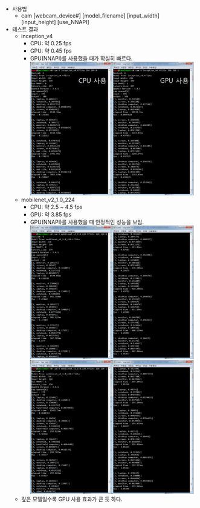 * 사용법
  * cam [webcam_device#] [model_filename] [input_width] [input_height] [use_NNAPI]
* 테스트 결과
  * inception_v4
    * CPU: 약 0.25 fps
    * GPU: 약 0.45 fps
    * GPU(NNAPI)를 사용했을 때가 확실히 빠르다.
      ![inception_v4](./fig/inception_v4.png)
  * mobilenet_v2_1.0_224
    * CPU: 약 2.5 ~ 4.5 fps
    * GPU: 약 3.85 fps
    * GPU(NNAPI)를 사용했을 때 안정적인 성능을 보임.
      ![mobilenet_v2_1.0_224_CPU](./fig/mobilenet_v2_1.0_224_noNNAPI.png)
      ![mobilenet_v2_1.0_224_GPU](./fig/mobilenet_v2_1.0_224_NNAPI.png)
  * 깊은 모델일수록 GPU 사용 효과가 큰 듯 하다.
